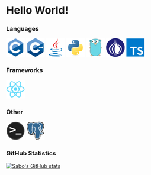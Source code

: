 <!--
 !
 ! **Sabo2k/sabo2k** is a ✨ _special_ ✨ repository because its `README.md` (this file) appears on your GitHub profile.
 !
-->

# Hello World!

### Languages

<img 
    src="https://raw.githubusercontent.com/devicons/devicon/1119b9f84c0290e0f0b38982099a2bd027a48bf1/icons/c/c-original.svg" 
    title="C" 
    alt="C" 
    width="50" 
    height="50"
/>
<img 
    src="https://raw.githubusercontent.com/devicons/devicon/6910f0503efdd315c8f9b858234310c06e04d9c0/icons/cplusplus/cplusplus-original.svg" 
    title="C++" 
    alt="C++" 
    width="50" 
    height="50"
/>
<img 
    src="https://raw.githubusercontent.com/devicons/devicon/1119b9f84c0290e0f0b38982099a2bd027a48bf1/icons/java/java-original.svg" 
    title="Java" 
    alt="Java" 
    width="50" 
    height="50"
/>
<img 
    src="https://raw.githubusercontent.com/devicons/devicon/1119b9f84c0290e0f0b38982099a2bd027a48bf1/icons/python/python-original.svg" 
    title="Python" 
    width="50" 
    heigth="50"
/>
<img 
    src="https://raw.githubusercontent.com/devicons/devicon/6910f0503efdd315c8f9b858234310c06e04d9c0/icons/go/go-original.svg" 
    title="Go" 
    width="50" 
    height="50"
/>
<img 
    src="https://raw.githubusercontent.com/devicons/devicon/1119b9f84c0290e0f0b38982099a2bd027a48bf1/icons/perl/perl-original.svg" 
    title="Perl" 
    width="50" 
    height="50"
/>
<img 
    src="https://raw.githubusercontent.com/devicons/devicon/6910f0503efdd315c8f9b858234310c06e04d9c0/icons/typescript/typescript-original.svg" 
    title="TypeScript" 
    alt="TypeScript" 
    width="50" 
    height="50"
/>

### Frameworks
<img 
    src="https://github.com/devicons/devicon/blob/master/icons/react/react-original.svg" 
    title="Java" 
    alt="Java" 
    width="50" 
    height="50"
/>

### Other
<img 
    src="https://raw.githubusercontent.com/github/explore/80688e429a7d4ef2fca1e82350fe8e3517d3494d/topics/terminal/terminal.png" 
    title="Unix/Shell Programming" 
    width="50" 
    height="50"
/>
<img 
    src="https://raw.githubusercontent.com/devicons/devicon/1119b9f84c0290e0f0b38982099a2bd027a48bf1/icons/postgresql/postgresql-original.svg" 
    title="Postgresql" 
    alt="Postgresql" 
    width="50" 
    height="50"
/>

### GitHub Statistics

<!--
 ! See https://github.com/anuraghazra/github-readme-stats
-->

[![Sabo's GitHub stats](https://github-readme-stats.vercel.app/api?username=sabo2k&show_icons=true&theme=github_dark_dimmed#gh-dark-mode-only)](https://github.com/Sabo2k?tab=repositories#gh-dark-mode-only)

